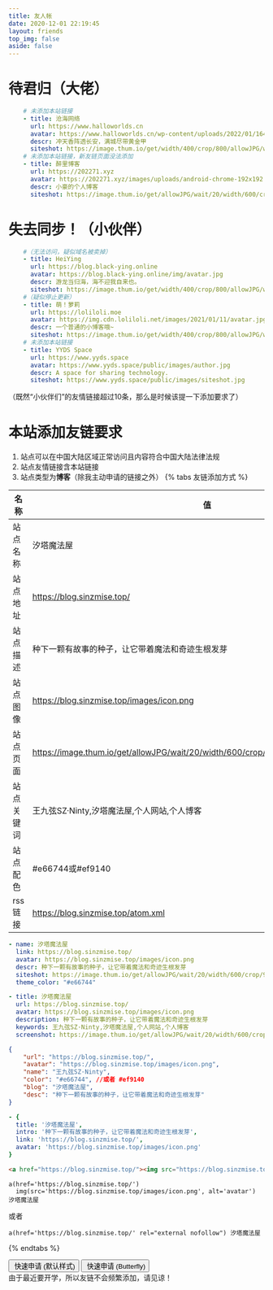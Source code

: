 ```yaml
---
title: 友人帐
date: 2020-12-01 22:19:45
layout: friends
top_img: false
aside: false
---
```

# 待君归（大佬）
```yaml
    # 未添加本站链接
    - title: 沧海网络
      url: https://www.halloworlds.cn
      avatar: https://www.halloworlds.cn/wp-content/uploads/2022/01/1640496399484.png
      descr: 冲天香阵透长安，满城尽带黄金甲
      siteshot: https://image.thum.io/get/width/400/crop/800/allowJPG/wait/20/noanimate/https://www.halloworlds.cn
    # 未添加本站链接，新友链页面没法添加
    - title: 醉里博客
      url: https://202271.xyz
      avatar: https://202271.xyz/images/uploads/android-chrome-192x192.png
      descr: 小豪的个人博客
      siteshot: https://image.thum.io/get/allowJPG/wait/20/width/600/crop/950/https://202271.xyz
```
# 失去同步！（小伙伴）
```yaml
    #（无法访问，疑似域名被卖掉）
    - title: HeiYing
      url: https://blog.black-ying.online
      avatar: https://blog.black-ying.online/img/avatar.jpg
      descr: 游龙当归海，海不迎我自来也。
      siteshot: https://image.thum.io/get/width/400/crop/800/allowJPG/wait/20/noanimate/https://blog.black-ying.online
    #（疑似停止更新）
    - title: 萌！萝莉
      url: https://loliloli.moe
      avatar: https://img.cdn.loliloli.net/images/2021/01/11/avatar.jpg
      descr: 一个普通的小博客哦~
      siteshot: https://image.thum.io/get/width/400/crop/800/allowJPG/wait/20/noanimate/https://loliloli.moe
    # 未添加本站链接
    - title: YYDS Space
      url: https://www.yyds.space
      avatar: https://www.yyds.space/public/images/author.jpg
      descr: A space for sharing technology.
      siteshot: https://www.yyds.space/public/images/siteshot.jpg
```
（既然“小伙伴们”的友情链接超过10条，那么是时候该提一下添加要求了）
# 本站添加友链要求
1. 站点可以在中国大陆区域正常访问且内容符合中国大陆法律法规
2. 站点友情链接含本站链接
3. 站点类型为**博客**（除我主动申请的链接之外）
   {% tabs 友链添加方式 %}
<!-- tab General -->
| 名称      | 值 |
| ----------- | ----------- |
|站点名称|汐塔魔法屋|
|站点地址|https://blog.sinzmise.top/|
|站点描述|种下一颗有故事的种子，让它带着魔法和奇迹生根发芽|
|站点图像|https://blog.sinzmise.top/images/icon.png|
|站点页面|https://image.thum.io/get/allowJPG/wait/20/width/600/crop/950/https://blog.sinzmise.top/|
|站点关键词|王九弦SZ·Ninty,汐塔魔法屋,个人网站,个人博客|
|站点配色|#e66744或#ef9140|
|rss链接|https://blog.sinzmise.top/atom.xml|
<!-- endtab -->
<!-- tab Butterfly(anzhiyu) & MengD -->
```yml
- name: 汐塔魔法屋
  link: https://blog.sinzmise.top/
  avatar: https://blog.sinzmise.top/images/icon.png
  descr: 种下一颗有故事的种子，让它带着魔法和奇迹生根发芽
  siteshot: https://image.thum.io/get/allowJPG/wait/20/width/600/crop/950/https://blog.sinzmise.top/
  theme_color: "#e66744"
```
<!-- endtab -->
<!-- tab Volantis -->
```yml
- title: 汐塔魔法屋
  url: https://blog.sinzmise.top/
  avatar: https://blog.sinzmise.top/images/icon.png
  description: 种下一颗有故事的种子，让它带着魔法和奇迹生根发芽
  keywords: 王九弦SZ·Ninty,汐塔魔法屋,个人网站,个人博客
  screenshot: https://image.thum.io/get/allowJPG/wait/20/width/600/crop/950/https://blog.sinzmise.top/
```
<!-- endtab -->
<!-- tab Yun -->
```json
{
    "url": "https://blog.sinzmise.top/",
    "avatar": "https://blog.sinzmise.top/images/icon.png",
    "name": "王九弦SZ·Ninty",
    "color": "#e66744", //或者 #ef9140
    "blog": "汐塔魔法屋", 
    "desc": "种下一颗有故事的种子，让它带着魔法和奇迹生根发芽"
}
```
<!-- endtab -->
<!-- tab fluid -->
```yml
- {
  title: '汐塔魔法屋',
  intro: '种下一颗有故事的种子，让它带着魔法和奇迹生根发芽',
  link: 'https://blog.sinzmise.top/',
  avatar: 'https://blog.sinzmise.top/images/icon.png'
}
```
<!-- endtab -->
<!-- tab Html -->
```html
<a href="https://blog.sinzmise.top/"><img src="https://blog.sinzmise.top/images/icon.png" alt="avatar">汐塔魔法屋</a>
```
<!-- endtab -->
<!-- tab jade -->
```pug
a(href='https://blog.sinzmise.top/')
  img(src='https://blog.sinzmise.top/images/icon.png', alt='avatar') 汐塔魔法屋
```
或者
```pug
a(href='https://blog.sinzmise.top/' rel="external nofollow") 汐塔魔法屋
```
<!-- endtab -->
{% endtabs %}
<div class="addBtns"><button class="addBtn btn-beautify block orange larger" onclick="leonus.linkCom()"><i class="fa-solid fa-circle-plus"></i>&nbsp;快速申请 (默认样式)</button> <button class="addBtn btn-beautify block orange larger" onclick="leonus.linkCom(&quot;bf&quot;)"><i class="fa-solid fa-circle-plus"></i>&nbsp;快速申请 (Butterfly)</button></div>
<script src="/js/kslink.js"></script>
由于最近要开学，所以友链不会频繁添加，请见谅！